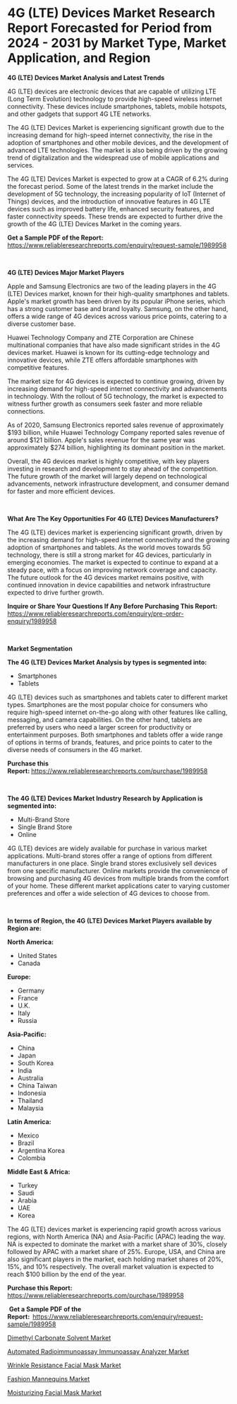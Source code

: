 <p><h1>4G (LTE) Devices Market Research Report Forecasted for Period from 2024 -  2031 by Market Type, Market Application, and Region</h1></p><p><strong>4G (LTE) Devices Market Analysis and Latest Trends</strong></p>
<p><p>4G (LTE) devices are electronic devices that are capable of utilizing LTE (Long Term Evolution) technology to provide high-speed wireless internet connectivity. These devices include smartphones, tablets, mobile hotspots, and other gadgets that support 4G LTE networks.</p><p>The 4G (LTE) Devices Market is experiencing significant growth due to the increasing demand for high-speed internet connectivity, the rise in the adoption of smartphones and other mobile devices, and the development of advanced LTE technologies. The market is also being driven by the growing trend of digitalization and the widespread use of mobile applications and services.</p><p>The 4G (LTE) Devices Market is expected to grow at a CAGR of 6.2% during the forecast period. Some of the latest trends in the market include the development of 5G technology, the increasing popularity of IoT (Internet of Things) devices, and the introduction of innovative features in 4G LTE devices such as improved battery life, enhanced security features, and faster connectivity speeds. These trends are expected to further drive the growth of the 4G (LTE) Devices Market in the coming years.</p></p>
<p><strong>Get a Sample PDF of the Report:&nbsp;</strong> <a href="https://www.reliableresearchreports.com/enquiry/request-sample/1989958">https://www.reliableresearchreports.com/enquiry/request-sample/1989958</a></p>
<p>&nbsp;</p>
<p><strong>4G (LTE) Devices Major Market Players</strong></p>
<p><p>Apple and Samsung Electronics are two of the leading players in the 4G (LTE) Devices market, known for their high-quality smartphones and tablets. Apple's market growth has been driven by its popular iPhone series, which has a strong customer base and brand loyalty. Samsung, on the other hand, offers a wide range of 4G devices across various price points, catering to a diverse customer base.</p><p>Huawei Technology Company and ZTE Corporation are Chinese multinational companies that have also made significant strides in the 4G devices market. Huawei is known for its cutting-edge technology and innovative devices, while ZTE offers affordable smartphones with competitive features.</p><p>The market size for 4G devices is expected to continue growing, driven by increasing demand for high-speed internet connectivity and advancements in technology. With the rollout of 5G technology, the market is expected to witness further growth as consumers seek faster and more reliable connections.</p><p>As of 2020, Samsung Electronics reported sales revenue of approximately $193 billion, while Huawei Technology Company reported sales revenue of around $121 billion. Apple's sales revenue for the same year was approximately $274 billion, highlighting its dominant position in the market.</p><p>Overall, the 4G devices market is highly competitive, with key players investing in research and development to stay ahead of the competition. The future growth of the market will largely depend on technological advancements, network infrastructure development, and consumer demand for faster and more efficient devices.</p></p>
<p>&nbsp;</p>
<p><strong>What Are The Key Opportunities For 4G (LTE) Devices Manufacturers?</strong></p>
<p><p>The 4G (LTE) devices market is experiencing significant growth, driven by the increasing demand for high-speed internet connectivity and the growing adoption of smartphones and tablets. As the world moves towards 5G technology, there is still a strong market for 4G devices, particularly in emerging economies. The market is expected to continue to expand at a steady pace, with a focus on improving network coverage and capacity. The future outlook for the 4G devices market remains positive, with continued innovation in device capabilities and network infrastructure expected to drive further growth.</p></p>
<p><strong>Inquire or Share Your Questions If Any Before Purchasing This Report:</strong> <a href="https://www.reliableresearchreports.com/enquiry/pre-order-enquiry/1989958">https://www.reliableresearchreports.com/enquiry/pre-order-enquiry/1989958</a></p>
<p>&nbsp;</p>
<p><strong>Market Segmentation</strong></p>
<p><strong>The 4G (LTE) Devices Market Analysis by types is segmented into:</strong></p>
<p><ul><li>Smartphones</li><li>Tablets</li></ul></p>
<p><p>4G (LTE) devices such as smartphones and tablets cater to different market types. Smartphones are the most popular choice for consumers who require high-speed internet on-the-go along with other features like calling, messaging, and camera capabilities. On the other hand, tablets are preferred by users who need a larger screen for productivity or entertainment purposes. Both smartphones and tablets offer a wide range of options in terms of brands, features, and price points to cater to the diverse needs of consumers in the 4G market.</p></p>
<p><strong>Purchase this Report:&nbsp;</strong><a href="https://www.reliableresearchreports.com/purchase/1989958">https://www.reliableresearchreports.com/purchase/1989958</a></p>
<p>&nbsp;</p>
<p><strong>The 4G (LTE) Devices Market Industry Research by Application is segmented into:</strong></p>
<p><ul><li>Multi-Brand Store</li><li>Single Brand Store</li><li>Online</li></ul></p>
<p><p>4G (LTE) devices are widely available for purchase in various market applications. Multi-brand stores offer a range of options from different manufacturers in one place. Single brand stores exclusively sell devices from one specific manufacturer. Online markets provide the convenience of browsing and purchasing 4G devices from multiple brands from the comfort of your home. These different market applications cater to varying customer preferences and offer a wide selection of 4G devices to choose from.</p></p>
<p>&nbsp;</p>
<p><strong>In terms of Region, the 4G (LTE) Devices Market Players available by Region are:</strong></p>
<p>
    <p> <strong> North America: </strong>
        <ul>
            <li>United States</li>
            <li>Canada</li>
        </ul>
        </p> 
    <p> <strong> Europe: </strong>
        <ul>
            <li>Germany</li>
            <li>France</li>
            <li>U.K.</li>
            <li>Italy</li>
            <li>Russia</li>
        </ul>
        </p> 
    <p> <strong> Asia-Pacific: </strong>
        <ul>
            <li>China</li>
            <li>Japan</li>
            <li>South Korea</li>
            <li>India</li>
            <li>Australia</li>
            <li>China Taiwan</li>
            <li>Indonesia</li>
            <li>Thailand</li>
            <li>Malaysia</li>
        </ul>
        </p> 
    <p> <strong> Latin America: </strong>
        <ul>
            <li>Mexico</li>
            <li>Brazil</li>
            <li>Argentina Korea</li>
            <li>Colombia</li>
        </ul>
        </p> 
    <p> <strong> Middle East & Africa: </strong>
        <ul>
            <li>Turkey</li>
            <li>Saudi</li>
            <li>Arabia</li>
            <li>UAE</li>
            <li>Korea</li>
        </ul>
    </p>
    </p>
<p><p>The 4G (LTE) devices market is experiencing rapid growth across various regions, with North America (NA) and Asia-Pacific (APAC) leading the way. NA is expected to dominate the market with a market share of 30%, closely followed by APAC with a market share of 25%. Europe, USA, and China are also significant players in the market, each holding market shares of 20%, 15%, and 10% respectively. The overall market valuation is expected to reach $100 billion by the end of the year.</p></p>
<p><strong>Purchase this Report: </strong><a href="https://www.reliableresearchreports.com/purchase/1989958">https://www.reliableresearchreports.com/purchase/1989958</a></p>
<p>&nbsp;<strong>Get a Sample PDF of the Report:&nbsp;&nbsp;</strong><a href="https://www.reliableresearchreports.com/enquiry/request-sample/1989958">https://www.reliableresearchreports.com/enquiry/request-sample/1989958</a></p>
<p><strong></strong></p>
<p><p><a href="https://view.publitas.com/reportprime-1/dimethyl-carbonate-solvent-market-with-the-goal-of-estimating-the-market-size-and-future-growth-potential-of-various-market-segments-based-on-component-applications-end-user-and-region/">Dimethyl Carbonate Solvent Market</a></p><p><a href="https://valiant-lunge-8fe.notion.site/Automated-Radioimmunoassay-Immunoassay-Analyzer-Market-Size-Growing-and-Forecasted-for-period-from-2-618d2e7b40224fa59eea5d165e4b0938">Automated Radioimmunoassay Immunoassay Analyzer Market</a></p><p><a href="https://artistic-helicopter-ca9.notion.site/Wrinkle-Resistance-Facial-Mask-Market-Research-Report-Forecasted-for-Period-from-2024-2031-by-Mar-92a8161f5b154a58a8c4f8c0f647e5c1">Wrinkle Resistance Facial Mask Market</a></p><p><a href="https://view.publitas.com/reportprime-1/decoding-the-fashion-mannequins-market-a-deep-dive-into-the-latest-market-trends-market-segmentation-and-competitive-analysis/">Fashion Mannequins Market</a></p><p><a href="https://picayune-night-cbd.notion.site/Insights-into-Moisturizing-Facial-Mask-Market-Size-Analysing-Market-Share-Trends-and-Growth-from--68d042960f224963824f662b840dde4b">Moisturizing Facial Mask Market</a></p></p>